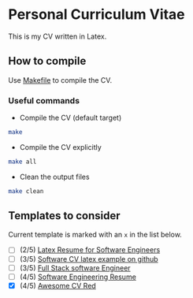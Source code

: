 # Personal Curriculum Vitae

This is my CV written in Latex.

## How to compile

Use [Makefile](./Makefile) to compile the CV.

### Useful commands

- Compile the CV (default target)

```bash
make
```

- Compile the CV explicitly

```bash
make all
```

- Clean the output files

```bash
make clean
```

## Templates to consider

Current template is marked with an `x` in the list below.

- [ ] (2/5) [Latex Resume for Software Engineers](https://www.latextemplates.com/template/wenneker-resume-cv)
- [ ] (3/5) [Software CV latex example on github](https://github.com/arasgungore/arasgungore-CV?tab=readme-ov-file)
- [ ] (3/5) [Full Stack software Engineer](https://www.overleaf.com/latex/templates/plushcv/jybpnsftmdkf)
- [ ] (4/5) [Software Engineering Resume](https://www.overleaf.com/latex/templates/software-engineering-resume/mcvwcrmddsyw)
- [x] (4/5) [Awesome CV Red](https://www.latextemplates.com/template/awesome-resume-cv)
